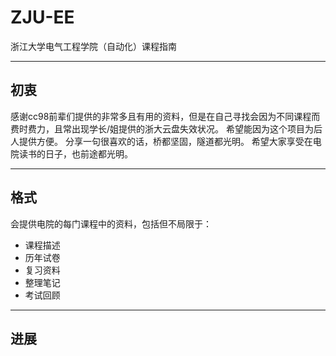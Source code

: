 # ZJU-EE
浙江大学电气工程学院（自动化）课程指南
___
## 初衷
感谢cc98前辈们提供的非常多且有用的资料，但是在自己寻找会因为不同课程而费时费力，且常出现学长/姐提供的浙大云盘失效状况。
希望能因为这个项目为后人提供方便。
分享一句很喜欢的话，桥都坚固，隧道都光明。
希望大家享受在电院读书的日子，也前途都光明。
___
## 格式
会提供电院的每门课程中的资料，包括但不局限于：
- 课程描述
- 历年试卷
- 复习资料
- 整理笔记
- 考试回顾
___
## 进展
